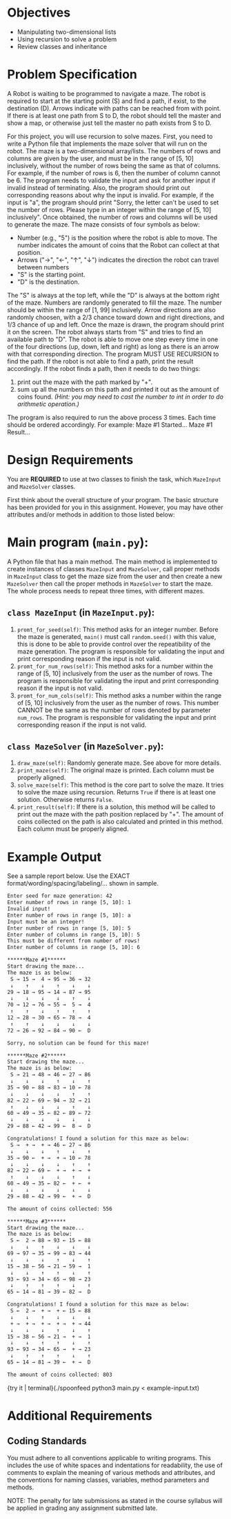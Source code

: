 
# Objectives
 - Manipulating two-dimensional lists
 - Using recursion to solve a problem
 - Review classes and inheritance

# Problem Specification
A Robot is waiting to be programmed to navigate a maze. The robot is required to start at the starting point (S) and find a path, if exist, to the destination (D). Arrows indicate with paths can be reached from with point. If there is at least one path from S to D, the robot should tell the master and show a map, or otherwise just tell the master no path exists from S to D.

For this project, you will use recursion to solve mazes. First, you need to write a Python file that implements the maze solver that will run on the robot. The maze is a two-dimensional array/lists. The numbers of rows and columns are given by the user, and must be in the range of [5, 10] inclusively, without the number of rows being the same as that of columns. For example, if the number of rows is 6, then the number of column cannot be 6. The program needs to validate the input and ask for another input if invalid instead of terminating. Also, the program should print out corresponding reasons about why the input is invalid. For example, if the input is "a", the program should print "Sorry, the letter can't be used to set the number of rows. Please type in an integer within the range of [5, 10] inclusively". Once obtained, the number of rows and columns will be used to generate the maze. The maze consists of four symbols as below:

 - Number (e.g., "5") is the position where the robot is able to move. The number indicates the amount of coins that the Robot can collect at that position.
 - Arrows ("→", "←", "↑", "↓") indicates the direction the robot can travel between numbers
 - "S" is the starting point. 
 - "D" is the destination.
 
The "S" is always at the top left, while the "D” is always at the bottom right of the maze. Numbers are randomly generated to fill the maze. The number should be within the range of [1, 99] inclusively. Arrow directions are also randomly choosen, with a 2/3 chance toward down and right directions, and 1/3 chance of up and left. Once the maze is drawn, the program should print it on the screen. The robot always starts from "S" and tries to find an available path to "D". The robot is able to move one step every time in one of the four directions (up, down, left and right) as long as there is an arrow with that corresponding direction. The program MUST USE RECURSION to find the path. If the robot is not able to find a path, print the result accordingly. If the robot finds a path, then it needs to do two things:

 1. print out the maze with the path marked by "+".
 2. sum up all the numbers on this path and printed it out as the amount of coins found. *(Hint: you may need to cast the number to int in order to do arithmetic operation.)*

The program is also required to run the above process 3 times. Each time should be ordered accordingly. For example: Maze #1 Started... Maze #1 Result...

# Design Requirements
You are **REQUIRED** to use at two classes to finish the task, which `MazeInput` and `MazeSolver` classes. 

First think about the overall structure of your program. The basic structure has been provided for you in this assignment. However, you may have other attributes and/or methods in addition to those listed below:

# Main program (`main.py`):
A Python file that has a main method. The main method is implemented to create instances of classes `MazeInput` and `MazeSolver`, call proper methods in `MazeInput` class to get the maze size from the user and then create a new `MazeSolver` then call the proper methods in `MazeSolver` to start the maze. The whole process needs to repeat three times, with different mazes. 

## `class MazeInput` (in `MazeInput.py`):
 1. `promt_for_seed(self)`: This method asks for an integer number. Before the maze is generated, `main()` must call `random.seed()` with this value, this is done to be able to provide control over the repeatibility of the maze generation. The program is responsible for validating the input and print corresponding reason if the input is not valid. 
 2. `promt_for_num_rows(self)`: This method asks for a number within the range of [5, 10] inclusively from the user as the number of rows. The program is responsible for validating the input and print corresponding reason if the input is not valid. 
 3. `promt_for_num_cols(self)`: This method asks a number within the range of [5, 10] inclusively from the user as the number of rows. This number CANNOT be the same as the number of rows denoted by parameter `num_rows`. The program is responsible for validating the input and print corresponding reason if the input is not valid.

## `class MazeSolver` (in `MazeSolver.py`):

 1. `draw_maze(self)`: Randomly generate maze. See above for more details.
 2. `print_maze(self)`: The original maze is printed. Each column must be properly aligned.
 3. `solve_maze(self)`: This method is the core part to solve the maze. It tries to solve the maze using recursion. Returns `True` if there is at least one solution. Otherwise returns `False`.
 4. `print_result(self)`: If there is a solution, this method will be called to print out the maze with the path position replaced by "+". The amount of coins collected on the path is also calculated and printed in this method. Each column must be properly aligned.

# Example Output
See a sample report below. Use the EXACT format/wording/spacing/labeling/... shown in sample.

```tex
Enter seed for maze generation: 42
Enter number of rows in range [5, 10]: 1
Invalid input!
Enter number of rows in range [5, 10]: a
Input must be an integer!
Enter number of rows in range [5, 10]: 5
Enter number of columns in range [5, 10]: 5
This must be different from number of rows!
Enter number of columns in range [5, 10]: 6

******Maze #1******
Start drawing the maze...
The maze is as below:
 S → 15 →  4 → 95 → 36 → 32
 ↓    ↑    ↓    ↑    ↓    ↓   
29 → 18 → 95 → 14 → 87 → 95
 ↓    ↓    ↓    ↓    ↑    ↓   
70 → 12 → 76 → 55 →  5 →  4
 ↑    ↑    ↓    ↑    ↑    ↑   
12 → 28 → 30 → 65 ← 78 →  4
 ↑    ↑    ↓    ↓    ↓    ↓   
72 → 26 → 92 → 84 → 90 ←  D

Sorry, no solution can be found for this maze!

******Maze #2******
Start drawing the maze...
The maze is as below:
 S → 21 → 48 → 46 ← 27 → 86
 ↓    ↓    ↓    ↑    ↓    ↑   
35 → 90 ← 88 → 83 → 10 ← 78
 ↓    ↓    ↓    ↓    ↑    ↑   
82 → 22 ← 69 ← 94 → 32 → 21
 ↑    ↓    ↓    ↓    ↑    ↓   
60 → 49 → 35 ← 82 ← 89 ← 72
 ↓    ↓    ↓    ↓    ↓    ↓   
29 → 88 ← 42 → 99 ←  8 →  D

Congratulations! I found a solution for this maze as below:
 S →  + →  + → 46 ← 27 → 86
 ↓    ↓    ↓    ↑    ↓    ↑   
35 → 90 ←  + →  + → 10 ← 78
 ↓    ↓    ↓    ↓    ↑    ↑   
82 → 22 ← 69 ←  + →  + →  +
 ↑    ↓    ↓    ↓    ↑    ↓   
60 → 49 → 35 ← 82 ←  + ←  +
 ↓    ↓    ↓    ↓    ↓    ↓   
29 → 88 ← 42 → 99 ←  + →  D

The amount of coins collected: 556

******Maze #3******
Start drawing the maze...
The maze is as below:
 S ←  2 → 88 → 93 ← 15 ← 88
 ↓    ↓    ↑    ↓    ↓    ↓   
69 → 97 → 35 → 99 → 83 → 44
 ↓    ↓    ↓    ↑    ↓    ↑   
15 → 38 ← 56 → 21 → 59 →  1
 ↓    ↓    ↑    ↑    ↓    ↑   
93 ← 93 → 34 ← 65 → 98 → 23
 ↓    ↑    ↑    ↑    ↓    ↑   
65 ← 14 → 81 → 39 ← 82 →  D

Congratulations! I found a solution for this maze as below:
 S ←  2 →  + →  + ← 15 ← 88
 ↓    ↓    ↑    ↓    ↓    ↓   
 + →  + →  + →  + →  + → 44
 ↓    ↓    ↓    ↑    ↓    ↑   
15 → 38 ← 56 → 21 →  + →  1
 ↓    ↓    ↑    ↑    ↓    ↑   
93 ← 93 → 34 ← 65 →  + → 23
 ↓    ↑    ↑    ↑    ↓    ↑   
65 ← 14 → 81 → 39 ←  + →  D

The amount of coins collected: 803
```

{try it | terminal}(./spoonfeed python3 main.py < example-input.txt)

# Additional Requirements  
## Coding Standards 
You must adhere to all conventions applicable to writing programs. This includes the use of white spaces and indentations for readability, the use of comments to explain the meaning of various methods and attributes, and the conventions for naming classes, variables, method parameters and methods.

NOTE: The penalty for late submissions as stated in the course syllabus will be applied in grading any assignment submitted late.


